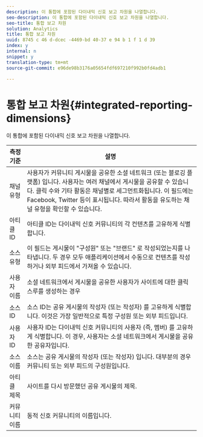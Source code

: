 ```yaml
---
description: 이 통합에 포함된 다이내믹 신호 보고 차원을 나열합니다.
seo-description: 이 통합에 포함된 다이내믹 신호 보고 차원을 나열합니다.
seo-title: 통합 보고 차원
solution: Analytics
title: 통합 보고 차원
uuid: 8745 c 46 d-dcec -4469-bd 40-37 e 94 b 1 f 1 d 39
index: y
internal: n
snippet: y
translation-type: tm+mt
source-git-commit: e96de98b3176a05654fdf697210f992b0fd4adb1

---
```



# 통합 보고 차원{#integrated-reporting-dimensions}

이 통합에 포함된 다이내믹 신호 보고 차원을 나열합니다.

| 측정기준 | 설명 |
|---|---|
| 채널 유형 | 사용자가 커뮤니티 게시물을 공유한 소셜 네트워크 (또는 블로깅 플랫폼) 입니다. 사용자는 여러 채널에서 게시물을 공유할 수 있습니다. 클릭 수와 기타 활동은 채널별로 세그먼트화됩니다. 이 필드에는 Facebook, Twitter 등이 표시됩니다. 따라서 활동을 유도하는 채널 유형을 확인할 수 있습니다. |
| 아티클 ID | 아티클 ID는 다이내믹 신호 커뮤니티의 각 컨텐츠를 고유하게 식별합니다. |
| 소스 유형 | 이 필드는 게시물이 "구성원" 또는 "브랜드" 로 작성되었는지를 나타냅니다. 두 경우 모두 애플리케이션에서 수동으로 컨텐츠를 작성하거나 외부 피드에서 가져올 수 있습니다. |
| 사용자 이름 | 소셜 네트워크에서 게시물을 공유한 사용자가 사이트에 대한 클릭스루를 생성하는 경우 |
| 소스 ID | 소스 ID는 공유 게시물의 작성자 (또는 작성자) 를 고유하게 식별합니다. 이것은 가장 일반적으로 특정 구성원 또는 외부 피드입니다. |
| 사용자 ID | 사용자 ID는 다이내믹 신호 커뮤니티의 사용자 (즉, 멤버) 를 고유하게 식별합니다. 이 경우, 사용자는 소셜 네트워크에서 게시물을 공유한 공유자입니다. |
| 소스 이름 | 소스는 공유 게시물의 작성자 (또는 작성자) 입니다. 대부분의 경우 커뮤니티 또는 외부 피드의 구성원입니다. |
| 아티클 제목 | 사이트를 다시 방문했던 공유 게시물의 제목. |
| 커뮤니티 이름 | 동적 신호 커뮤니티의 이름입니다. |

